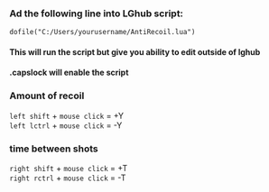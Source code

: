 ### Ad the following line into LGhub script:
`dofile("C:/Users/yourusername/AntiRecoil.lua")`

#### This will run the script but give you ability to edit outside of lghub

#### .capslock will enable the script

### Amount of recoil  
`left shift` + `mouse click`   =  +Y   
`left lctrl` + `mouse click`   =  -Y 

### time between shots  
`right shift` + `mouse click`  =  +T   
`right rctrl` + `mouse click`  =  -T   
